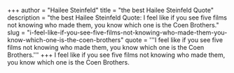 +++
author = "Hailee Steinfeld"
title = "the best Hailee Steinfeld Quote"
description = "the best Hailee Steinfeld Quote: I feel like if you see five films not knowing who made them, you know which one is the Coen Brothers."
slug = "i-feel-like-if-you-see-five-films-not-knowing-who-made-them-you-know-which-one-is-the-coen-brothers"
quote = '''I feel like if you see five films not knowing who made them, you know which one is the Coen Brothers.'''
+++
I feel like if you see five films not knowing who made them, you know which one is the Coen Brothers.
